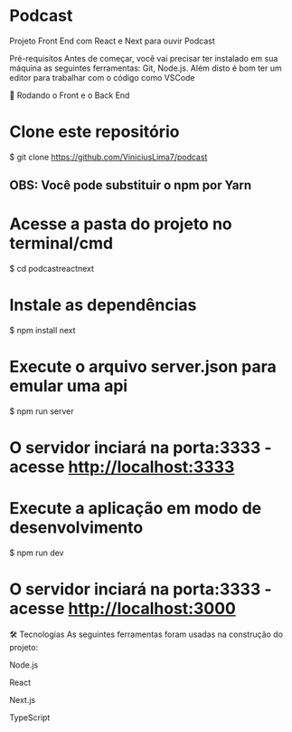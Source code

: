 # Podcast

Projeto Front End com React e Next para ouvir Podcast

Pré-requisitos
Antes de começar, você vai precisar ter instalado em sua máquina as seguintes ferramentas: Git, Node.js. Além disto é bom ter um editor para trabalhar com o código como VSCode

🎲 Rodando o Front e o Back End

# Clone este repositório
$ git clone <https://github.com/ViniciusLima7/podcast>

## OBS: Você pode substituir o npm por Yarn

# Acesse a pasta do projeto no terminal/cmd
$ cd podcastreactnext

# Instale as dependências
$ npm install next

# Execute o arquivo server.json para emular uma api
$ npm run server

# O servidor inciará na porta:3333 - acesse <http://localhost:3333>

# Execute a aplicação em modo de desenvolvimento
$ npm run dev

# O servidor inciará na porta:3333 - acesse <http://localhost:3000>


🛠 Tecnologias
As seguintes ferramentas foram usadas na construção do projeto:

Node.js

React

Next.js

TypeScript
